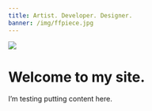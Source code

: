 ```yaml
---
title: Artist. Developer. Designer.
banner: /img/ffpiece.jpg
---
```

<img src="/img/profile-avatar.jpg" class="profile-pic">

# Welcome to my site.

I’m testing putting content here.
